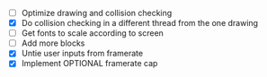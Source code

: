 - [ ] Optimize drawing and collision checking
- [X] Do collision checking in a different thread from the one drawing
- [ ] Get fonts to scale according to screen
- [ ] Add more blocks
- [X] Untie user inputs from framerate
- [X] Implement OPTIONAL framerate cap 